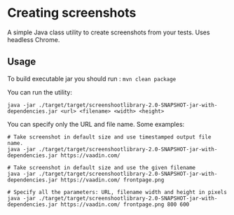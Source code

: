 # Creating screenshots

A simple Java class utility to create screenshots from your tests. Uses headless Chrome.

## Usage

To build executable jar you should run : `mvn clean package`

You can run the utility: 

```
java -jar ./target/target/screenshootlibrary-2.0-SNAPSHOT-jar-with-dependencies.jar <url> <filename> <width> <height>
```

You can specify only the URL and file name. Some examples:
```
# Take screenshot in default size and use timestamped output file name.
java -jar ./target/target/screenshootlibrary-2.0-SNAPSHOT-jar-with-dependencies.jar https://vaadin.com/

# Take screenshot in default size and use the given filename
java -jar ./target/target/screenshootlibrary-2.0-SNAPSHOT-jar-with-dependencies.jar https://vaadin.com/ frontpage.png

# Specify all the parameters: URL, filename width and height in pixels
java -jar ./target/target/screenshootlibrary-2.0-SNAPSHOT-jar-with-dependencies.jar https://vaadin.com/ frontpage.png 800 600


```
